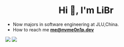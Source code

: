 <h1 align="center">Hi 👋, I'm LiBr</h1>

- Now majors in software engineering at JLU,China.
- How to reach me **me@nvme0n1p.dev**

  
![](https://moe-counter.glitch.me/get/@lbr77)
![](https://github-readme-stats.vercel.app/api?username=lbr77&count_private=true&show_icons=true&theme=buefy)
